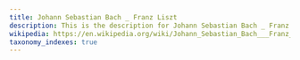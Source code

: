 ```yaml
---
title: Johann Sebastian Bach _ Franz Liszt
description: This is the description for Johann Sebastian Bach _ Franz Liszt
wikipedia: https://en.wikipedia.org/wiki/Johann_Sebastian_Bach___Franz_Liszt
taxonomy_indexes: true
---
```


